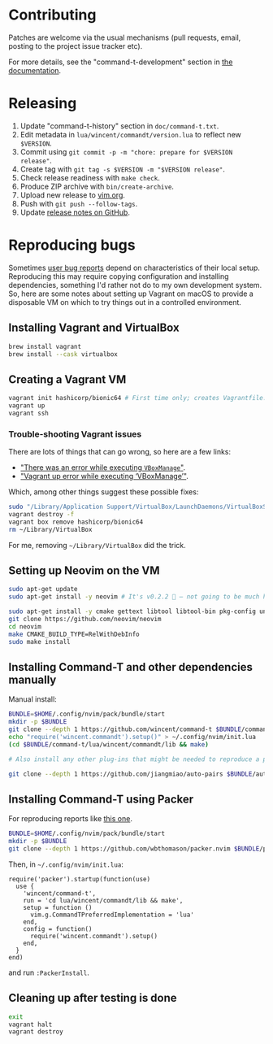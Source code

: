 # Contributing

Patches are welcome via the usual mechanisms (pull requests, email, posting to the project issue tracker etc).

For more details, see the "command-t-development" section in [the documentation](https://github.com/wincent/command-t/blob/main/doc/command-t.txt).

# Releasing

1. Update "command-t-history" section in `doc/command-t.txt`.
2. Edit metadata in `lua/wincent/commandt/version.lua` to reflect new `$VERSION`.
3. Commit using `git commit -p -m "chore: prepare for $VERSION release"`.
4. Create tag with `git tag -s $VERSION -m "$VERSION release"`.
5. Check release readiness with `make check`.
6. Produce ZIP archive with `bin/create-archive`.
7. Upload new release to [vim.org](http://www.vim.org/scripts/script.php?script_id=3025).
8. Push with `git push --follow-tags`.
9. Update [release notes on GitHub](https://github.com/wincent/command-t/releases).

# Reproducing bugs

Sometimes [user bug reports](https://github.com/wincent/command-t/issues) depend on characteristics of their local setup. Reproducing this may require copying configuration and installing dependencies, something I'd rather not do to my own development system. So, here are some notes about setting up Vagrant on macOS to provide a disposable VM on which to try things out in a controlled environment.

## Installing Vagrant and VirtualBox

```bash
brew install vagrant
brew install --cask virtualbox
```

## Creating a Vagrant VM

```bash
vagrant init hashicorp/bionic64 # First time only; creates Vagrantfile.
vagrant up
vagrant ssh
```

### Trouble-shooting Vagrant issues

There are lots of things that can go wrong, so here are a few links:

- ["There was an error while executing `VBoxManage`"](https://stackoverflow.com/a/51356705/2103996).
- ["Vagrant up error while executing ‘VBoxManage’"](https://discuss.hashicorp.com/t/vagrant-up-error-while-executing-vboxmanage/16825).

Which, among other things suggest these possible fixes:

```bash
sudo "/Library/Application Support/VirtualBox/LaunchDaemons/VirtualBoxStartup.sh" restart
vagrant destroy -f
vagrant box remove hashicorp/bionic64
rm ~/Library/VirtualBox
```

For me, removing `~/Library/VirtualBox` did the trick.

## Setting up Neovim on the VM

```bash
sudo apt-get update
sudo apt-get install -y neovim # It's v0.2.2 🤦 — not going to be much help, so...

sudo apt-get install -y cmake gettext libtool libtool-bin pkg-config unzip # instead...
git clone https://github.com/neovim/neovim
cd neovim
make CMAKE_BUILD_TYPE=RelWithDebInfo
sudo make install
```

## Installing Command-T and other dependencies manually

Manual install:

```bash
BUNDLE=$HOME/.config/nvim/pack/bundle/start
mkdir -p $BUNDLE
git clone --depth 1 https://github.com/wincent/command-t $BUNDLE/command-t
echo "require('wincent.commandt').setup()" > ~/.config/nvim/init.lua
(cd $BUNDLE/command-t/lua/wincent/commandt/lib && make)

# Also install any other plug-ins that might be needed to reproduce a problem; eg:

git clone --depth 1 https://github.com/jiangmiao/auto-pairs $BUNDLE/auto-pairs
```

## Installing Command-T using Packer

For reproducing reports like [this one](https://github.com/wincent/command-t/issues/393#issuecomment-1229541720).

```bash
BUNDLE=$HOME/.config/nvim/pack/bundle/start
mkdir -p $BUNDLE
git clone --depth 1 https://github.com/wbthomason/packer.nvim $BUNDLE/packer.nvim
```

Then, in `~/.config/nvim/init.lua`:

```
require('packer').startup(function(use)
  use {
    'wincent/command-t',
    run = 'cd lua/wincent/commandt/lib && make',
    setup = function ()
      vim.g.CommandTPreferredImplementation = 'lua'
    end,
    config = function()
      require('wincent.commandt').setup()
    end,
  }
end)
```

and run `:PackerInstall`.

## Cleaning up after testing is done

```bash
exit
vagrant halt
vagrant destroy
```
